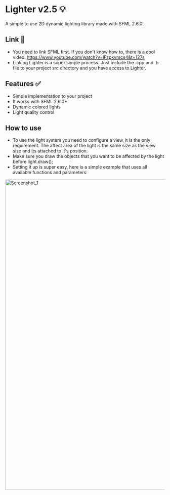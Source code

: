 # Lighter v2.5 💡
A simple to use 2D dynamic lighting library made with SFML 2.6.0!

## Link 🔗
* You need to link SFML first. If you don't know how to, there is a cool video: https://www.youtube.com/watch?v=lFzpkvrscs4&t=127s 
* Linking Lighter is a super simple process. Just include the .cpp and .h file to your project src directory and you have access to Lighter.

## Features ✅
* Simple implementation to your project
* It works with SFML 2.6.0+
* Dynamic colored lights
* Light quality control

## How to use
* To use the light system you need to configure a view, it is the only requirement. The affect area of the light is the same size as the view size and its attached to it's position. 
* Make sure you draw the objects that you want to be affected by the light before light.draw(); 
* Setting it up is super easy, here is a simple example that uses all available functions and parameters:

<img width="2317" height="981" alt="Screenshot_1" src="https://github.com/user-attachments/assets/dcb5271c-bd94-44fe-b537-a87954510fc3" />
